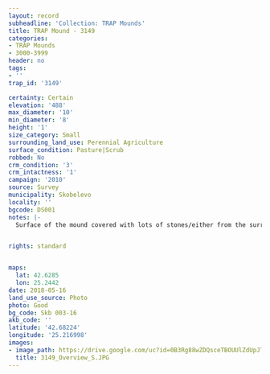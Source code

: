 ```yaml
---
layout: record
subheadline: 'Collection: TRAP Mounds'
title: TRAP Mound - 3149
categories:
- TRAP Mounds
- 3000-3999
header: no
tags:
- ''
trap_id: '3149'

certainty: Certain
elevation: '488'
max_diameter: '10'
min_diameter: '8'
height: '1'
size_category: Small
surrounding_land_use: Perennial Agriculture
surface_condition: Pasture|Scrub
robbed: No
crm_condition: '3'
crm_intactness: '1'
campaign: '2010'
source: Survey
municipality: Skobelevo
locality: ''
bgcode: DS001
notes: |-
  Surface of the mound covered with lots of stones/either from the surrounding pasture or from the mound.


rights: standard


maps:
  lat: 42.6285
  lon: 25.2442
date: 2018-05-16
land_use_source: Photo
photo: Good
bg_code: Skb 003-16
akb_code: ''
latitude: '42.68224'
longitude: '25.216998'
images:
- image_path: https://drive.google.com/uc?id=0B3Rg88wZDQsceTBOUUlZdUpJTUk
  title: 3149_Overview_S.JPG
---
```

